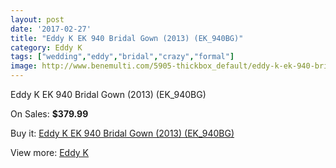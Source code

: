 ```yaml
---
layout: post
date: '2017-02-27'
title: "Eddy K EK 940 Bridal Gown (2013) (EK_940BG)"
category: Eddy K
tags: ["wedding","eddy","bridal","crazy","formal"]
image: http://www.benemulti.com/5905-thickbox_default/eddy-k-ek-940-bridal-gown-2013-ek940bg.jpg
---
```

Eddy K EK 940 Bridal Gown (2013) (EK_940BG)

On Sales: **$379.99**
<a href="https://www.benemulti.com/en/eddy-knbspnbsp/2214-eddy-k-ek-940-bridal-gown-2013-ek940bg.html"><amp-img layout="responsive" width="600" height="600" src="//www.benemulti.com/5905-thickbox_default/eddy-k-ek-940-bridal-gown-2013-ek940bg.jpg" alt="Eddy K EK 940 Bridal Gown (2013) (EK_940BG) 0" /></a>
<a href="https://www.benemulti.com/en/eddy-knbspnbsp/2214-eddy-k-ek-940-bridal-gown-2013-ek940bg.html"><amp-img layout="responsive" width="600" height="600" src="//www.benemulti.com/5906-thickbox_default/eddy-k-ek-940-bridal-gown-2013-ek940bg.jpg" alt="Eddy K EK 940 Bridal Gown (2013) (EK_940BG) 1" /></a>

Buy it: [Eddy K EK 940 Bridal Gown (2013) (EK_940BG)](https://www.benemulti.com/en/eddy-knbspnbsp/2214-eddy-k-ek-940-bridal-gown-2013-ek940bg.html "Eddy K EK 940 Bridal Gown (2013) (EK_940BG)")

View more: [Eddy K](https://www.benemulti.com/en/23-eddy-knbspnbsp "Eddy K")